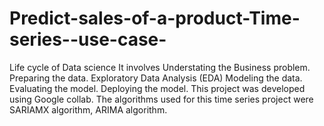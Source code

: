 # Predict-sales-of-a-product-Time-series--use-case-
Life cycle of Data science
It involves Understating the Business problem.
Preparing the data.
Exploratory Data Analysis (EDA)
Modeling the data.
Evaluating the model.
Deploying the model.
This project was developed using Google collab. The algorithms used for this time series project were SARIAMX algorithm, ARIMA algorithm.
